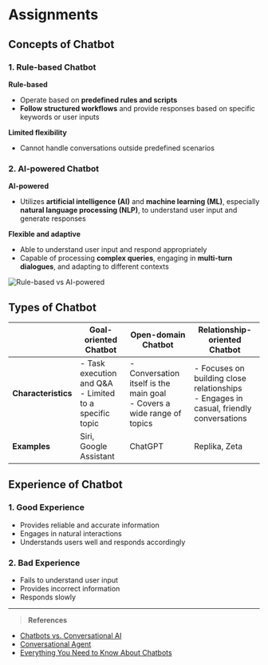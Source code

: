 # Assignments

## Concepts of Chatbot  
### 1. Rule-based Chatbot  
**Rule-based**  
- Operate based on **predefined rules and scripts**  
- **Follow structured workflows** and provide responses based on specific keywords or user inputs

**Limited flexibility**  
- Cannot handle conversations outside predefined scenarios  

### 2. AI-powered Chatbot  
**AI-powered**  
- Utilizes **artificial intelligence (AI)** and **machine learning (ML)**, especially **natural language processing (NLP)**, to understand user input and generate responses

**Flexible and adaptive**  
- Able to understand user input and respond appropriately  
- Capable of processing **complex queries**, engaging in **multi-turn dialogues**, and adapting to different contexts  

![Rule-based vs AI-powered](https://miro.medium.com/v2/resize:fit:720/format:webp/1*mvlhG6V-0VTgg9hcQon_sA.png)

## Types of Chatbot  
|  | **Goal-oriented Chatbot** | **Open-domain Chatbot** | **Relationship-oriented Chatbot** |
| --- | --- | --- | --- |
| **Characteristics** | - Task execution and Q&A <br> - Limited to a specific topic | - Conversation itself is the main goal <br> - Covers a wide range of topics | - Focuses on building close relationships <br> - Engages in casual, friendly conversations |
| **Examples** | Siri, Google Assistant | ChatGPT | Replika, Zeta |


## Experience of Chatbot  
### 1. **Good Experience**  
- Provides reliable and accurate information  
- Engages in natural interactions
- Understands users well and responds accordingly  
### 2. **Bad Experience**  
- Fails to understand user input  
- Provides incorrect information
- Responds slowly 

---
>**References**
- [Chatbots vs. Conversational AI](https://textcortex.com/ko/post/chatbots-vs-conversational-ai)
- [Conversational Agent](https://www.dimensionlabs.io/blog/conversational-agent)
- [Everything You Need to Know About Chatbots](https://blog.chatbotslife.com/every-thing-you-need-to-know-about-chatbots-43b4a2f1670c)
